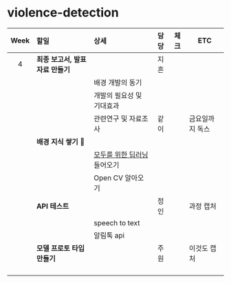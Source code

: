 # violence-detection


| Week | 할일                             | 상세                                                         | 담당 | 체크 | ETC             |
| :--: | :------------------------------- | :----------------------------------------------------------- | :--: | ---- | --------------- |
|  4   | **최종 보고서, 발표자료 만들기** |                                                              | 지흔 |      |                 |
|      |                                  | 배경 개발의 동기                                              |      |      |                 |
|      |                                  | 개발의 필요성 및 기대효과                                    |      |      |                 |
|      |                                  | 관련연구 및 자료조사                                         | 같이 |      | 금요일까지 독스 |
|      | **배경 지식 쌓기** 📙             |                                                              |      |      |                 |
|      |                                  | [모두를 위한 딥러닝](https://www.youtube.com/watch?v=BS6O0zOGX4E&list=PL5orYht3_saJS6TZtlgL4q8ZnVKf--tnJ) 들어오기 |      |      |                 |
|      |                                  | Open CV 알아오기                                             |      |      |                 |
|      | **API 테스트**                  |                                                              | 정인 |      | 과정 캡처       |
|      |                                  | speech to text                                               |      |      |                 |
|      |                                  | 알림톡 api                                                   |      |      |                 |
|      | **모델 프로토 타입 만들기**      |                                                              | 주원 |      | 이것도 캡처     |
|      |                                  |                                                              |      |      |                 |
|      |                                  |                                                              |      |      |                 |
|      |                                  |                                                              |      |      |                 |
|      |                                  |                                                              |      |      |                 |

